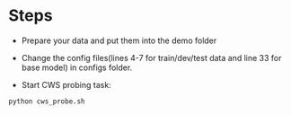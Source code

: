 # Steps
* Prepare your data and put them into the demo folder
* Change the config files(lines 4-7 for train/dev/test data and line 33 for base model) in configs folder. 

* Start CWS probing task:
```
python cws_probe.sh
```